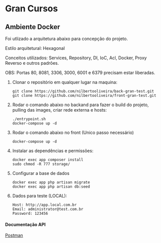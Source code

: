 # Gran Cursos

## Ambiente Docker

Foi utlizado a arquitetura abaixo para concepção do projeto.


Estilo arquitetural: Hexagonal

Conceitos utilizados: Services, Repository, DI, IoC, Acl, Docker, Proxy Reverso e outros padrões.

OBS: Portas 80, 8081, 3306, 3000, 6001 e 6379 precisam estar liberadas.

1. Clonar o repositório em qualquer lugar na maquina:
     ```
    git clone https://github.com/nilbertooliveira/back-gran-test.git
    git clone https://github.com/nilbertooliveira/front-gran-test.git
     ```

2. Rodar o comando abaixo no backand para fazer o build do projeto, pulling das images, criar rede externa e hosts:
   ```
   ./entrypoint.sh 
   docker-compose up -d
   ```
3. Rodar o comando abaixo no front  (Unico passo necessário)
   ```
   docker-compose up -d
   ```

4. Instalar as dependências e permissões:
    ```
    docker exec app composer install
    sudo chmod -R 777 storage/
    ```

5. Configurar a base de dados
    ```
    docker exec app php artisan migrate
    docker exec app php artisan db:seed
    ```

6. Dados para teste (LOCAL):
    ```
    Host: http://app.local.com.br
    Email: administrator@test.com.br
    Password: 123456
    ```

#### Documentação API
[Postman](https://documenter.getpostman.com/view/10569259/2sA3kRJiiW)
